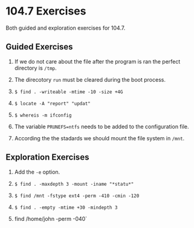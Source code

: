 # 104.7 Exercises

Both guided and exploration exercises for 104.7.

## Guided Exercises
    
1. If we do not care about the file after the program is ran the perfect directory is `/tmp`.

2. The direcotory `run` must be cleared during the boot process.

3. `$ find . -writeable -mtime -10 -size +4G`

4. `$ locate -A "report" "updat"`

5. `$ whereis -m ifconfig`

6. The variable `PRUNEFS=ntfs` needs to be added to the configuration file.

7. According the the stadards we should mount the file system in `/mnt`.

## Exploration Exercises

1. Add the `-e` option.

2. `$ find . -maxdepth 3 -mount -iname "*statu*"`

3. `$ find /mnt -fstype ext4 -perm -410 -cmin -120`

4. `$ find . -empty -mtime +30 -mindepth 3`

5. find /home/john -perm -040`
